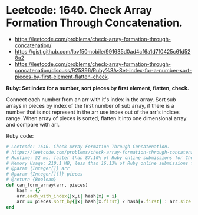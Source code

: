 # Leetcode: 1640. Check Array Formation Through Concatenation.

- https://leetcode.com/problems/check-array-formation-through-concatenation/
- https://gist.github.com/lbvf50mobile/991635d0ad4cf6a1d7f0425c61d528a2
- https://leetcode.com/problems/check-array-formation-through-concatenation/discuss/925896/Ruby%3A-Set-index-for-a-number-sort-pieces-by-first-element-flatten-check.


**Ruby: Set index for a number, sort pieces by first element, flatten, check.**


Connect each number from an arr with it's index in the array. Sort sub arrays in pieces by index of the first number of sub array, if there is a number that is not represent in the arr use index out of the arr's indices range. When array of pieces is sorted, flatten it into one dimensional array and compare with arr.

Ruby code:
```Ruby
# Leetcode: 1640. Check Array Formation Through Concatenation.
# https://leetcode.com/problems/check-array-formation-through-concatenation/
# Runtime: 52 ms, faster than 87.10% of Ruby online submissions for Check Array Formation Through Concatenation.
# Memory Usage: 210.1 MB, less than 16.13% of Ruby online submissions for Check Array Formation Through Concatenation.
# @param {Integer[]} arr
# @param {Integer[][]} pieces
# @return {Boolean}
def can_form_array(arr, pieces)
    hash = {}
    arr.each_with_index{|x,i| hash[x] = i}
    arr == pieces.sort_by{|x| hash[x.first] ? hash[x.first] : arr.size + 1000}.flatten
end
```